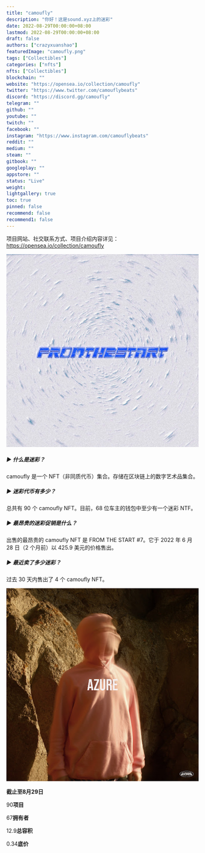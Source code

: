 ```yaml
---
title: "camoufly"
description: "你好！这是sound.xyz上的迷彩"
date: 2022-08-29T00:00:00+08:00
lastmod: 2022-08-29T00:00:00+08:00
draft: false
authors: ["crazyxuanshao"]
featuredImage: "camoufly.png"
tags: ["Collectibles"]
categories: ["nfts"]
nfts: ["Collectibles"]
blockchain: ""
website: "https://opensea.io/collection/camoufly"
twitter: "https://www.twitter.com/camouflybeats"
discord: "https://discord.gg/camoufly"
telegram: ""
github: ""
youtube: ""
twitch: ""
facebook: ""
instagram: "https://www.instagram.com/camouflybeats"
reddit: ""
medium: ""
steam: ""
gitbook: ""
googleplay: ""
appstore: ""
status: "Live"
weight: 
lightgallery: true
toc: true
pinned: false
recommend: false
recommend1: false
---
```

项目网站、社交联系方式、项目介绍内容详见：https://opensea.io/collection/camoufly

![unnamed](unnamed.png)

##### ▶ 什么是迷彩？

camoufly 是一个 NFT（非同质代币）集合。存储在区块链上的数字艺术品集合。

##### ▶ 迷彩代币有多少？

总共有 90 个 camoufly NFT。目前，68 位车主的钱包中至少有一个迷彩 NTF。

##### ▶ 最昂贵的迷彩促销是什么？

出售的最昂贵的 camoufly NFT 是 FROM THE START #7。它于 2022 年 6 月 28 日（2 个月前）以 425.9 美元的价格售出。

##### ▶ 最近卖了多少迷彩？

过去 30 天内售出了 4 个 camoufly NFT。

![unnamedds](unnamedds.png)

**截止至8月29日**

90**项目**

67**拥有者**

12.9**总容积**

0.34**底价**